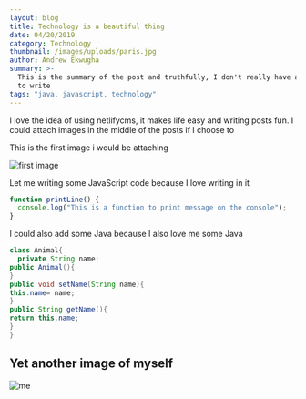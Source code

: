 ```yaml
---
layout: blog
title: Technology is a beautiful thing
date: 04/20/2019
category: Technology
thumbnail: /images/uploads/paris.jpg
author: Andrew Ekwugha
summary: >-
  This is the summary of the post and truthfully, I don't really have anything
  to write
tags: "java, javascript, technology"
---
```


I love the idea of using netlifycms, it makes life easy and writing posts fun. I could attach images in the middle of the posts if I choose to

This is the first image i would be attaching

![first image](/images/uploads/me3.jpg "This is my photo")

Let me writing some JavaScript code because I love writing in it

```js
function printLine() {
  console.log("This is a function to print message on the console");
}
```

I could also add some Java because I also love me some Java

```java
class Animal{
  private String name;
public Animal(){
}
public void setName(String name){
this.name= name;
}
public String getName(){
return this.name;
}
}
```

## Yet another image of myself

![me](/images/uploads/me.jpg "my photo")
